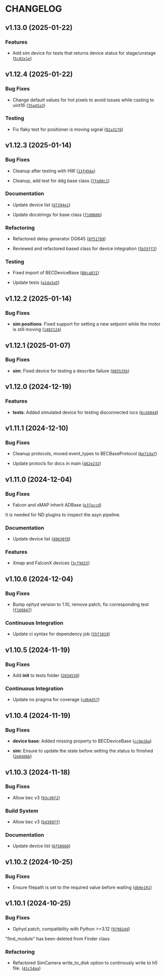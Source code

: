 # CHANGELOG


## v1.13.0 (2025-01-22)

### Features

- Add sim device for tests that returns device status for stage/unstage
  ([`5c02e1e`](https://gitlab.psi.ch/bec/ophyd_devices/-/commit/5c02e1ecaea2b282e838fcea13c0e18d9beeb10e))


## v1.12.4 (2025-01-22)

### Bug Fixes

- Change default values for hot pixels to avoid issues while casting to uint16
  ([`35a45a3`](https://gitlab.psi.ch/bec/ophyd_devices/-/commit/35a45a3a738f528b431e1146236b6baca177d742))

### Testing

- Fix flaky test for positioner is moving signal
  ([`92a3176`](https://gitlab.psi.ch/bec/ophyd_devices/-/commit/92a3176bfd07e1cfa7a1112bb8a7b59dac63bded))


## v1.12.3 (2025-01-14)

### Bug Fixes

- Cleanup after testing with HW
  ([`13f456e`](https://gitlab.psi.ch/bec/ophyd_devices/-/commit/13f456e78eb6009203fd9884a13fbf3b560ab9b8))

- Cleanup, add test for ddg base class
  ([`7fe80c1`](https://gitlab.psi.ch/bec/ophyd_devices/-/commit/7fe80c1608c6940413ed5aacc499beed91096835))

### Documentation

- Update device list
  ([`d7294e1`](https://gitlab.psi.ch/bec/ophyd_devices/-/commit/d7294e183eae45d77f808c2fb63cd353325bd466))

- Update docstrings for base class
  ([`f10060b`](https://gitlab.psi.ch/bec/ophyd_devices/-/commit/f10060bceefac2a776e0d5d9300770b33c2e8ac0))

### Refactoring

- Refactored delay generator DG645
  ([`8f51789`](https://gitlab.psi.ch/bec/ophyd_devices/-/commit/8f51789f5b0e0e62b949bb202a3b7c3159cd86e5))

- Reviewed and refactored based class for device integration
  ([`5b55ff2`](https://gitlab.psi.ch/bec/ophyd_devices/-/commit/5b55ff25b6c06972ac597c0829f60dcd890963a9))

### Testing

- Fixed import of BECDeviceBase
  ([`88ca831`](https://gitlab.psi.ch/bec/ophyd_devices/-/commit/88ca831bca90c31199c4d0b50f587712954a6c52))

- Update tests
  ([`a1da3a5`](https://gitlab.psi.ch/bec/ophyd_devices/-/commit/a1da3a5f40d432560d68c59fad05581217a54b9c))


## v1.12.2 (2025-01-14)

### Bug Fixes

- **sim positions**: Fixed support for setting a new setpoint while the motor is still moving
  ([`1482124`](https://gitlab.psi.ch/bec/ophyd_devices/-/commit/1482124e24e338611daadfb5a6d782231b764ad7))


## v1.12.1 (2025-01-07)

### Bug Fixes

- **sim**: Fixed device for testing a describe failure
  ([`905535b`](https://gitlab.psi.ch/bec/ophyd_devices/-/commit/905535b049c3f8809c755599bee3428dabf476c6))


## v1.12.0 (2024-12-19)

### Features

- **tests**: Added simulated device for testing disconnected iocs
  ([`6cd4044`](https://gitlab.psi.ch/bec/ophyd_devices/-/commit/6cd404434d5ef50b76c566b9f44be26d48fcc2dd))


## v1.11.1 (2024-12-10)

### Bug Fixes

- Cleanup protocols, moved event_types to BECBaseProtocol
  ([`6e71da7`](https://gitlab.psi.ch/bec/ophyd_devices/-/commit/6e71da79c82aae9d847dccd3624643193c478fc4))

- Update protocls for docs in main
  ([`482e232`](https://gitlab.psi.ch/bec/ophyd_devices/-/commit/482e2320b9ec80cabc6b81a024e7bf851fa161be))


## v1.11.0 (2024-12-04)

### Bug Fixes

- Falcon and xMAP inherit ADBase
  ([`e37accd`](https://gitlab.psi.ch/bec/ophyd_devices/-/commit/e37accdf94f48b2f3de767ba736e1ca7595978c5))

It is needed for ND plugins to inspect the asyn pipeline.

### Documentation

- Update device list
  ([`49630f8`](https://gitlab.psi.ch/bec/ophyd_devices/-/commit/49630f82abdfa2588100a268798766b1a4d8b655))

### Features

- Xmap and FalconX devices
  ([`3cf9d15`](https://gitlab.psi.ch/bec/ophyd_devices/-/commit/3cf9d15bd35a50cac873d1b75effeb4b482f9efd))


## v1.10.6 (2024-12-04)

### Bug Fixes

- Bump ophyd version to 1.10, remove patch, fix corresponding test
  ([`f166847`](https://gitlab.psi.ch/bec/ophyd_devices/-/commit/f1668473872e4fd8231204c123dac6a07d201266))

### Continuous Integration

- Update ci syntax for dependency job
  ([`35f3819`](https://gitlab.psi.ch/bec/ophyd_devices/-/commit/35f3819c03fc4ad16fccc72a5fdea1f59318a764))


## v1.10.5 (2024-11-19)

### Bug Fixes

- Add __init__ to tests folder
  ([`2034539`](https://gitlab.psi.ch/bec/ophyd_devices/-/commit/203453976981b7077815a571697447c5e96aa747))

### Continuous Integration

- Update no pragma for coverage
  ([`cd64d57`](https://gitlab.psi.ch/bec/ophyd_devices/-/commit/cd64d57c658f3ff166aa610153e534b9c82135aa))


## v1.10.4 (2024-11-19)

### Bug Fixes

- **device base**: Added missing property to BECDeviceBase
  ([`cc0e26a`](https://gitlab.psi.ch/bec/ophyd_devices/-/commit/cc0e26a91a84b015b03aa7656ccd0528d7465697))

- **sim**: Ensure to update the state before setting the status to finished
  ([`2e8ddbb`](https://gitlab.psi.ch/bec/ophyd_devices/-/commit/2e8ddbb1adafca0727a5235b24e7cbe8de078708))


## v1.10.3 (2024-11-18)

### Bug Fixes

- Allow bec v3
  ([`93cd972`](https://gitlab.psi.ch/bec/ophyd_devices/-/commit/93cd972040d1e213dabcfdea5e9bbf7a2c48fad8))

### Build System

- Allow bec v3
  ([`bd3897f`](https://gitlab.psi.ch/bec/ophyd_devices/-/commit/bd3897fe842cdebcb7bcc41646bd53185418674d))

### Documentation

- Update device list
  ([`6f50660`](https://gitlab.psi.ch/bec/ophyd_devices/-/commit/6f50660e8ad5f86ac6b6d2a74897912ccaf0f070))


## v1.10.2 (2024-10-25)

### Bug Fixes

- Ensure filepath is set to the required value before waiting
  ([`db9e191`](https://gitlab.psi.ch/bec/ophyd_devices/-/commit/db9e191e4a5c1ee340094400dff93b7ba10f8dfb))


## v1.10.1 (2024-10-25)

### Bug Fixes

- Ophyd patch, compatibility with Python >=3.12
  ([`97982dd`](https://gitlab.psi.ch/bec/ophyd_devices/-/commit/97982dd1385f065b04aa780c91aee9f67b9beda2))

"find_module" has been deleted from Finder class

### Refactoring

- Refactored SimCamera write_to_disk option to continously write to h5 file.
  ([`41c54aa`](https://gitlab.psi.ch/bec/ophyd_devices/-/commit/41c54aa851e7fcf22b139aeb041d000395524b7e))
